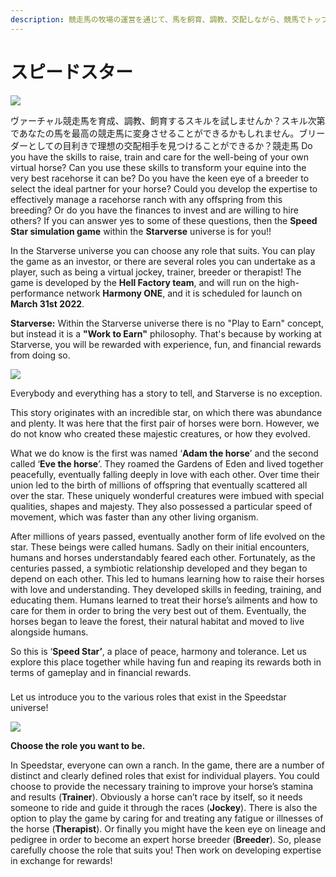 ```yaml
---
description: 競走馬の牧場の運営を通じて、馬を飼育、調教、交配しながら、競馬でトップに立ち、素晴らしい賞品を獲得しましょう。
---
```


# スピードスター

![](https://2096252471-files.gitbook.io/\~/files/v0/b/gitbook-x-prod.appspot.com/o/spaces%2FNjaJhf8Ri5iCbPmtivXB%2Fuploads%2FVJEKBcd7Qn5TYHTXp646%2FHorse%20Story3.png?alt=media\&token=c0350650-1646-4aa6-b7c3-3e4514cf81ce)

ヴァーチャル競走馬を育成、調教、飼育するスキルを試しませんか？スキル次第であなたの馬を最高の競走馬に変身させることができるかもしれません。ブリーダーとしての目利きで理想の交配相手を見つけることができるか？競走馬
Do you have the skills to raise, train and care for the well-being of your own virtual horse? Can you use these skills to transform your equine into the very best racehorse it can be? Do you have the keen eye of a breeder to select the ideal partner for your horse? Could you develop the expertise to effectively manage a racehorse ranch with any offspring from this breeding? Or do you have the finances to invest and are willing to hire others? If you can answer yes to some of these questions, then the **Speed Star simulation game** within the **Starverse** universe is for you!!



In the Starverse universe you can choose any role that suits. You can play the game as an investor, or there are several roles you can undertake as a player, such as being a virtual jockey, trainer, breeder or therapist! The game is developed by the **Hell Factory team**, and will run on the high-performance network **Harmony ONE**, and it is scheduled for launch on **March 31st 2022**.



**Starverse:** Within the Starverse universe there is no "Play to Earn" concept, but instead it is a **"Work to Earn"** philosophy. That's because by working at Starverse, you will be rewarded with experience, fun, and financial rewards from doing so.





![](https://2096252471-files.gitbook.io/\~/files/v0/b/gitbook-x-prod.appspot.com/o/spaces%2FNjaJhf8Ri5iCbPmtivXB%2Fuploads%2FZbeZbjGJC4OjpRINdQsg%2FHorse%20Story1.png?alt=media\&token=e8aecc40-85f4-4b7c-8f04-006b0e44f4e1)

Everybody and everything has a story to tell, and Starverse is no exception.

This story originates with an incredible star, on which there was abundance and plenty. It was here that the first pair of horses were born. However, we do not know who created these majestic creatures, or how they evolved.

What we do know is the first was named ‘**Adam the horse**’ and the second called ‘**Eve the horse**’. They roamed the Gardens of Eden and lived together peacefully, eventually falling deeply in love with each other. Over time their union led to the birth of millions of offspring that eventually scattered all over the star. These uniquely wonderful creatures were imbued with special qualities, shapes and majesty. They also possessed a particular speed of movement, which was faster than any other living organism.

After millions of years passed, eventually another form of life evolved on the star. These beings were called humans. Sadly on their initial encounters, humans and horses understandably feared each other. Fortunately, as the centuries passed, a symbiotic relationship developed and they began to depend on each other. This led to humans learning how to raise their horses with love and understanding. They developed skills in feeding, training, and educating them. Humans learned to treat their horse’s ailments and how to care for them in order to bring the very best out of them. Eventually, the horses began to leave the forest, their natural habitat and moved to live alongside humans.

So this is ‘**Speed Star’**, a place of peace, harmony and tolerance. Let us explore this place together while having fun and reaping its rewards both in terms of gameplay and in financial rewards.

### &#x20;<a href="#the-roles-you-can-play-in-speed-star" id="the-roles-you-can-play-in-speed-star"></a>

Let us introduce you to the various roles that exist in the Speedstar universe!

![](https://2096252471-files.gitbook.io/\~/files/v0/b/gitbook-x-prod.appspot.com/o/spaces%2F-MjKCAp9Q-X7fnDc8MOV%2Fuploads%2Fal5S9R4rrVsBnutPZYUA%2Froles.jpg?alt=media\&token=239dcd70-9384-47ff-bd78-296ed33793bf)

**Choose the role you want to be.**

In Speedstar, everyone can own a ranch. In the game, there are a number of distinct and clearly defined roles that exist for individual players. You could choose to provide the necessary training to improve your horse’s stamina and results (**Trainer**). Obviously a horse can’t race by itself, so it needs someone to ride and guide it through the races (**Jockey**). There is also the option to play the game by caring for and treating any fatigue or illnesses of the horse (**Therapist**). Or finally you might have the keen eye on lineage and pedigree in order to become an expert horse breeder (**Breeder**). So, please carefully choose the role that suits you! Then work on developing expertise in exchange for rewards!
